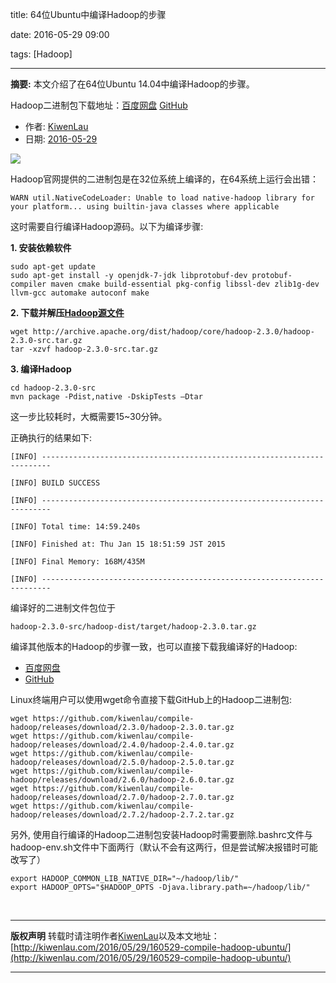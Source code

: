 title: 64位Ubuntu中编译Hadoop的步骤

date: 2016-05-29 09:00

tags: [Hadoop]

---

**摘要:** 本文介绍了在64位Ubuntu 14.04中编译Hadoop的步骤。

Hadoop二进制包下载地址：[百度网盘](https://pan.baidu.com/s/1hrGLqlA) [GitHub](https://github.com/kiwenlau/compile-hadoop/releases)

<!-- more -->

- 作者: [KiwenLau](http://kiwenlau.com/)
- 日期: [2016-05-29](http://kiwenlau.com/2016/05/29/160529-compile-hadoop-ubuntu/)

![](/image/160529/ubuntu-hadoop.png)

Hadoop官网提供的二进制包是在32位系统上编译的，在64系统上运行会出错：

```
WARN util.NativeCodeLoader: Unable to load native-hadoop library for your platform... using builtin-java classes where applicable
```

这时需要自行编译Hadoop源码。以下为编译步骤:

**1. 安装依赖软件**

```
sudo apt-get update
sudo apt-get install -y openjdk-7-jdk libprotobuf-dev protobuf-compiler maven cmake build-essential pkg-config libssl-dev zlib1g-dev llvm-gcc automake autoconf make
```

**2. 下载并解压[Hadoop源文件](http://archive.apache.org/dist/hadoop/core/)**

```
wget http://archive.apache.org/dist/hadoop/core/hadoop-2.3.0/hadoop-2.3.0-src.tar.gz
tar -xzvf hadoop-2.3.0-src.tar.gz
```

**3. 编译Hadoop**

```
cd hadoop-2.3.0-src
mvn package -Pdist,native -DskipTests –Dtar
```

这一步比较耗时，大概需要15~30分钟。 

正确执行的结果如下:

```
[INFO] ------------------------------------------------------------------------

[INFO] BUILD SUCCESS

[INFO] ------------------------------------------------------------------------

[INFO] Total time: 14:59.240s

[INFO] Finished at: Thu Jan 15 18:51:59 JST 2015

[INFO] Final Memory: 168M/435M

[INFO] ------------------------------------------------------------------------
```

编译好的二进制文件包位于

```
hadoop-2.3.0-src/hadoop-dist/target/hadoop-2.3.0.tar.gz
```

编译其他版本的Hadoop的步骤一致，也可以直接下载我编译好的Hadoop:

- [百度网盘](https://pan.baidu.com/s/1hrGLqlA)
- [GitHub](https://github.com/kiwenlau/compile-hadoop/releases)

Linux终端用户可以使用wget命令直接下载GitHub上的Hadoop二进制包:

```
wget https://github.com/kiwenlau/compile-hadoop/releases/download/2.3.0/hadoop-2.3.0.tar.gz
wget https://github.com/kiwenlau/compile-hadoop/releases/download/2.4.0/hadoop-2.4.0.tar.gz
wget https://github.com/kiwenlau/compile-hadoop/releases/download/2.5.0/hadoop-2.5.0.tar.gz
wget https://github.com/kiwenlau/compile-hadoop/releases/download/2.6.0/hadoop-2.6.0.tar.gz
wget https://github.com/kiwenlau/compile-hadoop/releases/download/2.7.0/hadoop-2.7.0.tar.gz
wget https://github.com/kiwenlau/compile-hadoop/releases/download/2.7.2/hadoop-2.7.2.tar.gz
```

另外, 使用自行编译的Hadoop二进制包安装Hadoop时需要删除.bashrc文件与hadoop-env.sh文件中下面两行（默认不会有这两行，但是尝试解决报错时可能改写了）

```
export HADOOP_COMMON_LIB_NATIVE_DIR="~/hadoop/lib/"
export HADOOP_OPTS="$HADOOP_OPTS -Djava.library.path=~/hadoop/lib/"
```

<br /> 

***
**版权声明**
转载时请注明作者[KiwenLau](http://kiwenlau.com/)以及本文地址：
[http://kiwenlau.com/2016/05/29/160529-compile-hadoop-ubuntu/](http://kiwenlau.com/2016/05/29/160529-compile-hadoop-ubuntu/)
***